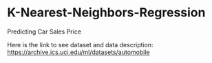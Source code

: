 # K-Nearest-Neighbors-Regression
Predicting Car Sales Price

Here is the link to see dataset and data description: https://archive.ics.uci.edu/ml/datasets/automobile

